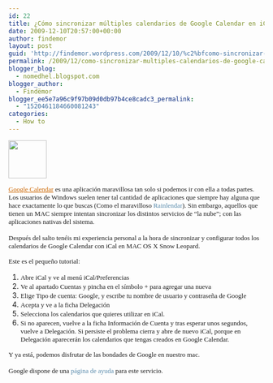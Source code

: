 ```yaml
---
id: 22
title: ¿Cómo sincronizar múltiples calendarios de Google Calendar en iCal de MAC OS X?
date: 2009-12-10T20:57:00+00:00
author: findemor
layout: post
guid: 'http://findemor.wordpress.com/2009/12/10/%c2%bfcomo-sincronizar-multiples-calendarios-de-google-calendar-en-ical-de-mac-os-x'
permalink: /2009/12/como-sincronizar-multiples-calendarios-de-google-calendar-en-ical-de-mac-os-x/
blogger_blog:
  - nomedhel.blogspot.com
blogger_author:
  - Findëmor
blogger_ee5e7a96c9f97b09d0db97b4ce8cadc3_permalink:
  - "1520461184660081243"
categories:
  - How to
---
```

[<img class="alignleft" style="border: 0px initial initial;" src="http://www.google.com/apps/images/collaboration_docs.jpg" border="0" alt="" width="75" height="75" />](http://www.google.com/apps/images/collaboration_docs.jpg) <span style="color: #333333; line-height: 20px;"></span>

<div>
  <a style="color: #cc6600; text-decoration: underline;" href="http://www.google.com/calendar/"><span style="font-size: small;"><span style="font-family: georgia;">Google Calendar</span></span></a><span style="font-size: small;"><span style="font-family: georgia;"> es una aplicación maravillosa tan solo si podemos ir con ella a todas partes. Los usuarios de Windows suelen tener tal cantidad de aplicaciones que siempre hay alguna que hace exactamente lo que buscas (Como el maravilloso </span></span><a style="color: #5588aa; text-decoration: none;" href="http://www.rainlendar.net/cms/index.php"><span style="font-size: small;"><span style="font-family: georgia;">Rainlendar</span></span></a><span style="font-size: small;"><span style="font-family: georgia;">). Sin embargo, aquellos que tienen un MAC siempre intentan sincronizar los distintos servicios de “la nube”; con las aplicaciones nativas del sistema.</span></span>
</div>

<div>
  <span style="font-size: small;"><span style="font-family: georgia;"><br /> </span></span>
</div>

<div>
  <span style="font-size: small;"><span style="font-family: georgia;">Después del salto tenéis mi experiencia personal a la hora de sincronizar y configurar todos los calendarios de Google Calendar con iCal en MAC OS X Snow Leopard.</span></span>
</div>

<div>
  <span style="font-size: small;"><span style="font-family: georgia;"><!--more--></span></span>
</div>

<span id="fullpost"><span style="color: #333333; line-height: 20px; font-size: 13px;"> </span></span>

<div>
  <span id="fullpost"><span style="font-size: small;"><span style="font-family: georgia;">Este es el pequeño tutorial:</span></span></span>
</div>

<div>
  <ol>
    <li>
      <span style="font-size: small;"><span style="font-family: georgia;">Abre iCal y ve al menú iCal/Preferencias</span></span>
    </li>
    <li>
      <span style="font-size: small;"><span style="font-family: georgia;">Ve al apartado Cuentas y pincha en el símbolo + para agregar una nueva</span></span>
    </li>
    <li>
      <span style="font-size: small;"><span style="font-family: georgia;">Elige Tipo de cuenta: Google, y escribe tu nombre de usuario y contraseña de Google</span></span>
    </li>
    <li>
      <span style="font-size: small;"><span style="font-family: georgia;">Acepta y ve a la ficha Delegación</span></span>
    </li>
    <li>
      <span style="font-size: small;"><span style="font-family: georgia;">Selecciona los calendarios que quieres utilizar en iCal.</span></span>
    </li>
    <li>
      <span style="font-size: small;"><span style="font-family: georgia;">Si no aparecen, vuelve a la ficha Información de Cuenta y tras esperar unos segundos, vuelve a Delegación. Si persiste el problema cierra y abre de nuevo iCal, porque en Delegación aparecerán los calendarios que tengas creados en Google Calendar.</span></span>
    </li>
  </ol>
  
  <div>
    <span style="font-size: small;"><span style="font-family: georgia;">Y ya está, podemos disfrutar de las bondades de Google en nuestro mac.</span></span>
  </div>
  
  <div>
    <span style="font-size: small;"><span style="font-family: georgia;"><br /> </span></span>
  </div>
  
  <div>
    <span style="font-size: small;"><span style="font-family: georgia;">Google dispone de una </span></span><a style="color: #5588aa; text-decoration: none;" href="http://www.google.com/support/calendar/bin/answer.py?answer=99358&&hl=en#ical"><span style="font-size: small;"><span style="font-family: georgia;">página de ayuda</span></span></a><span style="font-size: small;"><span style="font-family: georgia;"> para este servicio.</span></span>
  </div>
</div>